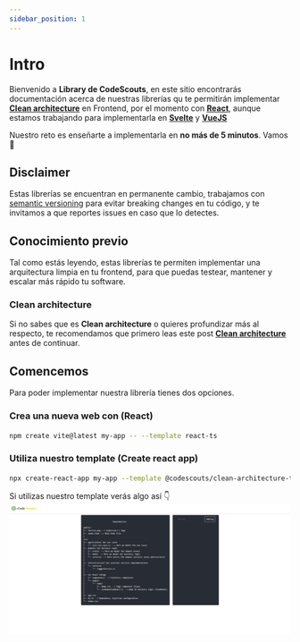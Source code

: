 ```yaml
---
sidebar_position: 1
---
```


# Intro

Bienvenido a **Library de CodeScouts**, en este sitio encontrarás documentación acerca de nuestras librerías qu te permitirán implementar [**Clean architecture**](./clean-architecture) en Frontend, por el momento con [**React**](https://reactjs.org/), aunque estamos trabajando para implementarla en [**Svelte**](https://svelte.dev/) y [**VueJS**](https://vuejs.org/)

Nuestro reto es enseñarte a implementarla en **no más de 5 minutos**. Vamos 🚀

## Disclaimer

Estas librerías se encuentran en permanente cambio, trabajamos con [semantic versioning](https://semver.org/) para evitar breaking changes en tu código, y te invitamos a que reportes issues en caso que lo detectes.

## Conocimiento previo

Tal como estás leyendo, estas librerías te permiten implementar una arquitectura limpia en tu frontend, para que puedas testear, mantener y escalar más rápido tu software.

### Clean architecture

Si no sabes que es **Clean architecture** o quieres profundizar más al respecto, te recomendamos que primero leas este post [**Clean architecture**](./clean-architecture)
antes de continuar.

## Comencemos

Para poder implementar nuestra librería tienes dos opciones.

### Crea una nueva web con (React)

```bash
npm create vite@latest my-app -- --template react-ts
```

### Utiliza nuestro template (Create react app)

```bash
npx create-react-app my-app --template @codescouts/clean-architecture-template
```

Si utilizas nuestro template verás algo así 👇
![](../static/img/from-template.gif)
